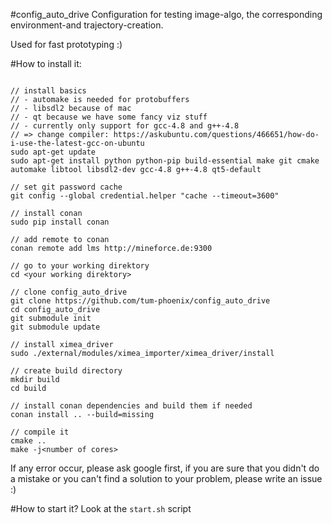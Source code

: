 #config_auto_drive
Configuration for testing image-algo, the corresponding environment-and trajectory-creation.

Used for fast prototyping :)
 
#How to install it:
```

// install basics
// - automake is needed for protobuffers
// - libsdl2 because of mac
// - qt because we have some fancy viz stuff
// - currently only support for gcc-4.8 and g++-4.8
// => change compiler: https://askubuntu.com/questions/466651/how-do-i-use-the-latest-gcc-on-ubuntu
sudo apt-get update
sudo apt-get install python python-pip build-essential make git cmake automake libtool libsdl2-dev gcc-4.8 g++-4.8 qt5-default

// set git password cache
git config --global credential.helper "cache --timeout=3600"

// install conan
sudo pip install conan

// add remote to conan
conan remote add lms http://mineforce.de:9300

// go to your working direktory
cd <your working direktory>

// clone config_auto_drive
git clone https://github.com/tum-phoenix/config_auto_drive
cd config_auto_drive
git submodule init
git submodule update

// install ximea_driver
sudo ./external/modules/ximea_importer/ximea_driver/install 

// create build directory
mkdir build
cd build

// install conan dependencies and build them if needed
conan install .. --build=missing

// compile it
cmake ..
make -j<number of cores>
```
If any error occur, please ask google first, if you are sure that you didn't do a mistake or you can't find a solution to your problem, please write an issue :)


#How to start it?
Look at the `start.sh` script

